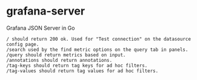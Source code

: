 # grafana-server
Grafana JSON Server in Go


    / should return 200 ok. Used for "Test connection" on the datasource config page.
    /search used by the find metric options on the query tab in panels.
    /query should return metrics based on input.
    /annotations should return annotations.
    /tag-keys should return tag keys for ad hoc filters.
    /tag-values should return tag values for ad hoc filters.
